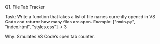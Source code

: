 Q1. File Tab Tracker

Task: Write a function that takes a list of file names currently opened in VS Code and returns how many files are open.
Example:
["main.py", "index.html", "styles.css"] → 3

Why: Simulates VS Code’s open tab counter.